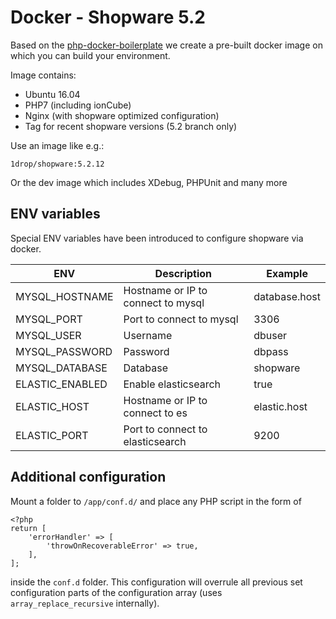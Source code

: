 # Docker - Shopware 5.2

Based on the [php-docker-boilerplate](https://github.com/webdevops/php-docker-boilerplate) we create a pre-built docker image on which you can build your environment.

Image contains:

 - Ubuntu 16.04
 - PHP7 (including ionCube)
 - Nginx (with shopware optimized configuration)
 - Tag for recent shopware versions (5.2 branch only)

Use an image like e.g.:

	1drop/shopware:5.2.12

Or the dev image which includes XDebug, PHPUnit and many more

## ENV variables

Special ENV variables have been introduced to configure shopware via docker.

| ENV             | Description                        | Example       |
|-----------------|------------------------------------|---------------|
| MYSQL_HOSTNAME  | Hostname or IP to connect to mysql | database.host |
| MYSQL_PORT      | Port to connect to mysql           | 3306          |
| MYSQL_USER      | Username                           | dbuser        |
| MYSQL_PASSWORD  | Password                           | dbpass        |
| MYSQL_DATABASE  | Database                           | shopware      |
| ELASTIC_ENABLED | Enable elasticsearch               | true          |
| ELASTIC_HOST    | Hostname or IP to connect to es    | elastic.host  |
| ELASTIC_PORT    | Port to connect to elasticsearch   | 9200          |


## Additional configuration

Mount a folder to `/app/conf.d/` and place any PHP script in the form of

	<?php
	return [
		'errorHandler' => [
        	'throwOnRecoverableError' => true,
    	],
	];

inside the `conf.d` folder. This configuration will overrule all previous set
configuration parts of the configuration array (uses `array_replace_recursive` internally).
